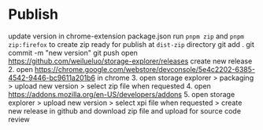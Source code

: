 

# Publish
update version in chrome-extension package.json
run `pnpm zip` and `pnpm zip:firefox` to create zip ready for publish at `dist-zip` directory
git add .
git commit -m "new version"
git push
open https://github.com/weilueluo/storage-explorer/releases create new release
2. open https://chrome.google.com/webstore/devconsole/5e4c2202-6385-4542-9446-bc9611a201b6 in chrome
3. open storage explorer > packaging > upload new version > select zip file when requested
4. open https://addons.mozilla.org/en-US/developers/addons
5. open storage explorer > upload new version > select xpi file when requested > create new release in github and download zip file and upload for source code review